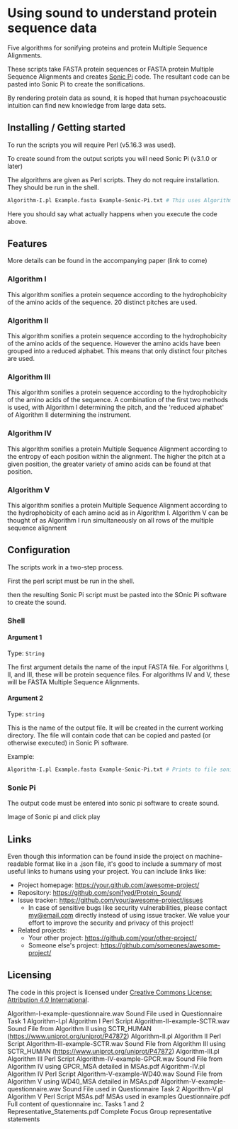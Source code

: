 # Using sound to understand protein sequence data
Five algorithms for sonifying proteins and protein Multiple Sequence Alignments.

These scripts take FASTA protein sequences or FASTA protein Multiple Sequence Alignments and creates [Sonic Pi](https://sonic-pi.net) code. The resultant code can be pasted into Sonic Pi to create the sonifications. 

By rendering protein data as sound, it is hoped that human psychoacoustic intuition can find new knowledge from large data sets.

## Installing / Getting started
To run the scripts you will require Perl (v5.16.3 was used). 

To create sound from the output scripts you will need Sonic Pi (v3.1.0 or later)


The algorithms are given as Perl scripts. They do not require installation. They should be run in the shell.

```bash
Algorithm-I.pl Example.fasta Example-Sonic-Pi.txt # This uses Algorithm I to create a file called 'Example-Sonic-Pi.txt'. The code in this file can be pasted into Sonic Pi's graphical user interface to listen to the sonification. 
```

Here you should say what actually happens when you execute the code above.

## Features
More details can be found in the accompanying paper (link to come)

 ### Algorithm I
 This algorithm sonifies a protein sequence according to the hydrophobicity of the amino acids of the sequence. 20 distinct pitches are used.
 
 ### Algorithm II
 This algorithm sonifies a protein sequence according to the hydrophobicity of the amino acids of the sequence. However the amino acids have been grouped into a reduced alphabet. This means that only distinct four pitches are used.
 
 ### Algorithm III
 This algorithm sonifies a protein sequence according to the hydrophobicity of the amino acids of the sequence. A combination of the first two methods is used, with Algorithm I determining the pitch, and the 'reduced alphabet' of Algorithm II determining the instrument.
 
 ### Algorithm IV
 This algorithm sonifies a protein Multiple Sequence Alignment according to the entropy of each position within the alignment. The higher the pitch at a given position, the greater variety of amino acids can be found at that position.
 
 ### Algorithm V
 This algorithm sonifies a protein Multiple Sequence Alignment according to the hydrophobicity of each amino acid as in Algorithm I. Algorithm V can be thought of as Algorithm I run simultaneously on all rows of the multiple sequence alignment

## Configuration

The scripts work in a two-step process.

First the perl script must be run in the shell.

then the resulting Sonic Pi script must be pasted into the SOnic Pi software to create the sound.

### Shell

#### Argument 1
Type: `String`  

The first argument details the name of the input FASTA file. For algorithms I, II, and III, these will be protein sequence files. For algorithms IV and V, these will be FASTA Multiple Sequence Alignments.

#### Argument 2
Type: `string`  

This is the name of the output file. It will be created in the current working directory. The file will contain code that can be copied and pasted (or otherwise executed) in Sonic Pi software.

Example:
```bash
Algorithm-I.pl Example.fasta Example-Sonic-Pi.txt # Prints to file sonic-pi code for sonifictaion 
```

### Sonic Pi
The output code must be entered into sonic pi software to create sound. 

Image of Sonic pi and click play


## Links

Even though this information can be found inside the project on machine-readable
format like in a .json file, it's good to include a summary of most useful
links to humans using your project. You can include links like:

- Project homepage: https://your.github.com/awesome-project/
- Repository: https://github.com/sonifyed/Protein_Sound/
- Issue tracker: https://github.com/your/awesome-project/issues
  - In case of sensitive bugs like security vulnerabilities, please contact
    my@email.com directly instead of using issue tracker. We value your effort
    to improve the security and privacy of this project!
- Related projects:
  - Your other project: https://github.com/your/other-project/
  - Someone else's project: https://github.com/someones/awesome-project/


## Licensing

The code in this project is licensed under [Creative Commons License: Attribution 4.0 International](http://creativecommons.org/licenses/by/4.0/legalcode).



Algorithm-I-example-questionnaire.wav		Sound File used in Questionnaire Task 1
Algorithm-I.pl					                Algorithm I Perl Script
Algorithm-II-example-SCTR.wav			      Sound File from Algorithm II using SCTR_HUMAN (https://www.uniprot.org/uniprot/P47872)
Algorithm-II.pl					                Algorithm II Perl Script
Algorithm-III-example-SCTR.wav			    Sound File from Algorithm III using SCTR_HUMAN (https://www.uniprot.org/uniprot/P47872)
Algorithm-III.pl				                Algorithm III Perl Script
Algorithm-IV-example-GPCR.wav			      Sound File from Algorithm IV using GPCR_MSA detailed in MSAs.pdf
Algorithm-IV.pl					                Algorithm IV Perl Script
Algorithm-V-example-WD40.wav			      Sound File from Algorithm V using WD40_MSA detailed in MSAs.pdf
Algorithm-V-example-questionnaire.wav		Sound File used in Questionnaire Task 2
Algorithm-V.pl					                Algorithm V Perl Script
MSAs.pdf					                      MSAs used in examples
Questionnaire.pdf				                Full content of questionnaire inc. Tasks 1 and 2
Representative_Statements.pdf			      Complete Focus Group representative statements

